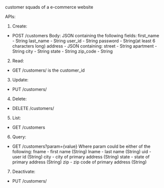 customer squads of a e-commerce website

APIs:
1. Create:
* POST /customers
Body: JSON containing the following fields:
first_name - String
last_name - String
user_id - String
password - String(at least 6 characters long)
address - JSON containing:
          street - String
          apartment - String
          city - String
          state - String
          zip_code - String

2. Read:
* GET /customers/<id>
  <id> is the customer_id
    
3. Update:
* PUT /customers/<id>
  
4. Delete:
* DELETE /customers/<id>
  
5. List:
* GET /customers

6. Query:
* GET /customers?param={value}
Where param could be either of the following:
fname - first name (String)
lname - last name (String)
uid - user id (String)
city - city of primary address (String)
state - state of primary address (String)
zip - zip code of primary address (String)
  
7. Deactivate:
* PUT /customers/<id>
